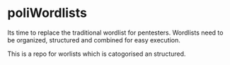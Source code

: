 # poliWordlists
Its time to replace the traditional wordlist for pentesters. Wordlists need to be organized, structured and combined for easy execution. 

This is a repo for worlists which is catogorised an structured. 

